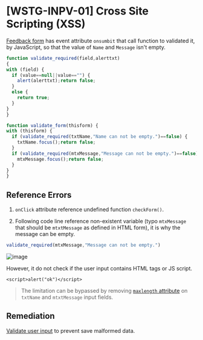 # [WSTG-INPV-01] Cross Site Scripting (XSS)

[Feedback form](http://192.168.56.101/?page=feedback) has event attribute `onsumbit` that call function to validated it, by JavaScript, so that the value of `Name` and `Message` isn't empty.
  ```js
function validate_required(field,alerttxt)
{
  with (field) {
    if (value==null||value=="") {
      alert(alerttxt);return false;
    }
    else {
      return true;
    }
  }
}

function validate_form(thisform) {
  with (thisform) {
    if (validate_required(txtName,"Name can not be empty.")==false) {
      txtName.focus();return false;
    }
    if (validate_required(mtxMessage,"Message can not be empty.")==false) {
      mtxMessage.focus();return false;
    }
  }
}
```

## Reference Errors
1. `onClick` attribute reference undefined function `checkForm()`.

2. Following code line reference non-existent variable (typo `mtxMessage` that should be `mtxtMessage` as defined in HTML form), it is why the message can be empty.
```js
validate_required(mtxMessage,"Message can not be empty.")
```
![image](https://user-images.githubusercontent.com/22397481/201078471-8ac15945-971f-4652-9071-96a1fd78dbd0.png)


However, it do not check if the user input contains HTML tags or JS script.

```
<script>alert("ok")</script>
```

> The limitation can be bypassed by removing [`maxlength` attribute](https://www.w3schools.com/tags/att_input_maxlength.asp) on `txtName` and `mtxtMessage` input fields.

## Remediation
[Validate user input](https://cheatsheetseries.owasp.org/cheatsheets/Input_Validation_Cheat_Sheet.html) to prevent save malformed data.
